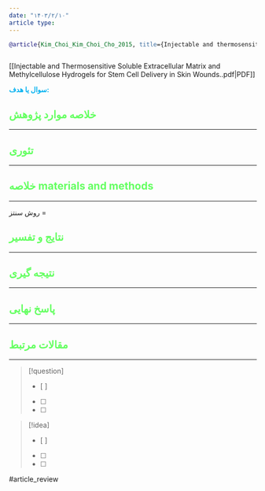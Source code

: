 ```yaml
---
date: "۱۴۰۳/۲/۱۰"
article type:
---
```


```bibtex
@article{Kim_Choi_Kim_Choi_Cho_2015, title={Injectable and thermosensitive soluble extracellular matrix and methylcellulose hydrogels for stem cell delivery in skin wounds}, volume={17}, url={https://pubmed.ncbi.nlm.nih.gov/26607961/}, DOI={[10.1021/acs.biomac.5b01566](https://doi.org/10.1021/acs.biomac.5b01566)}, number={1}, journal={Biomacromolecules}, author={Kim, Young Ho and Choi, Ji Suk and Kim, Jun Sung and Choi, Young Keun and Cho, Yong Woo}, year={2015}, month=dec, pages={4–11} }



```

[[Injectable and Thermosensitive Soluble Extracellular Matrix and Methylcellulose Hydrogels for Stem Cell Delivery in Skin Wounds..pdf|PDF]]

**<span style="color:#00b0f0">سوال یا هدف:</span>**



## <span style="color:#64ff61">خلاصه موارد پژوهش</span>
---

## <span style="color:#64ff61">تئوری</span>
---



## <span style="color:#64ff61">خلاصه materials and methods</span>
---

روش سنتز = 



## <span style="color:#64ff61"> نتایج و تفسیر</span>
---



## <span style="color:#64ff61">نتیجه گیری</span>
---



## <span style="color:#64ff61">پاسخ نهایی</span>
---




## <span style="color:#64ff61">مقالات مرتبط</span>
---





> [!question] 
>- [ ] 
>- [ ]  
>- [ ] 


> [!idea] 
> - [ ] 
>- [ ] 
>- [ ] 



#article_review
